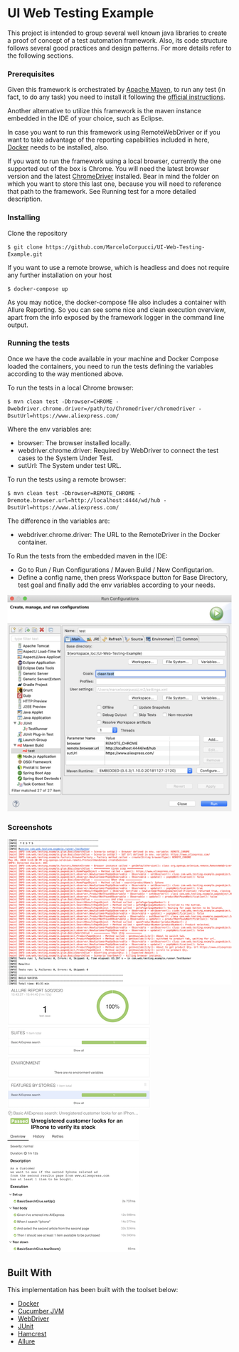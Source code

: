 # UI Web Testing Example

This project is intended to group several well known java libraries to create a proof of concept of a test automation framework.
Also, its code structure follows several good practices and design patterns. For more details refer to the following sections.


### Prerequisites

Given this framework is orchestrated by [Apache Maven](https://maven.apache.org/), to run any test (in fact, to do any task) you need to 
install it following the [official instructions](https://maven.apache.org/guides/getting-started/maven-in-five-minutes.html). 

Another alternative to utilize this framework is the maven instance embedded in the IDE of your choice, such as Eclipse.

In case you want to run this framework using RemoteWebDriver or if you want to take advantage of the reporting capabilities
included in here, [Docker](https://www.docker.com/get-started) needs to be installed, also.

If you want to run the framework using a local browser, currently the one supported out of the box is Chrome. You will
need the latest browser version and the latest [ChromeDriver](https://chromedriver.chromium.org/downloads) installed. Bear in mind 
the folder on which you want to store this last one, because you will need to reference that path to the framework. 
See Running test for a more detailed description.


### Installing

Clone the repository
```
$ git clone https://github.com/MarceloCorpucci/UI-Web-Testing-Example.git
```

If you want to use a remote browse, which is headless and does not require any further installation on your host
```
$ docker-compose up
```

As you may notice, the docker-compose file also includes a container with Allure Reporting. So you can see some nice and
clean execution overview, apart from the info exposed by the framework logger in the command line output.


### Running the tests

Once we have the code available in your machine and Docker Compose loaded the containers, you need to run the tests defining 
the variables according to the way mentioned above.

To run the tests in a local Chrome browser:
```
$ mvn clean test -Dbrowser=CHROME -Dwebdriver.chrome.driver=/path/to/Chromedriver/chromedriver -DsutUrl=https://www.aliexpress.com/
```

Where the env variables are:
* browser: The browser installed locally.
* webdriver.chrome.driver: Required by WebDriver to connect the test cases to the System Under Test.
* sutUrl: The System under test URL.

To run the tests using a remote browser:
```
$ mvn clean test -Dbrowser=REMOTE_CHROME -Dremote.browser.url=http://localhost:4444/wd/hub -DsutUrl=https://www.aliexpress.com/
```

The difference in the variables are:
* webdriver.chrome.driver: The URL to the RemoteDriver in the Docker container.

To Run the tests from the embedded maven in the IDE:
* Go to Run / Run Configurations / Maven Build / New Configutarion.
* Define a config name, then press Workspace button for Base Directory, test goal and finally add the env variables according to your needs.

![Run Configs](images/ConfigMavenRunIde.png)


### Screenshots
![logging output](images/logging.png)
![report overview](images/report0.png)
![report detail](images/report1.png)

## Built With
This implementation has been built with the toolset below:

* [Docker](https://www.docker.com/get-started)
* [Cucumber JVM](https://cucumber.io/tools/cucumber-open/)
* [WebDriver](https://www.selenium.dev/)
* [JUnit](https://junit.org/junit5/)
* [Hamcrest](http://hamcrest.org/JavaHamcrest/)
* [Allure](http://allure.qatools.ru/)
